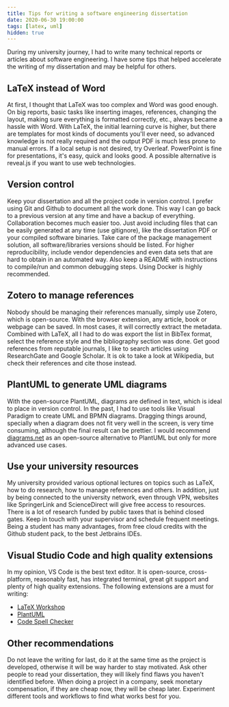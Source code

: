 ```yaml
---
title: Tips for writing a software engineering dissertation
date: 2020-06-30 19:00:00
tags: [latex, uml]
hidden: true
---
```


During my university journey, I had to write many technical reports or articles about software engineering. I have some tips that helped accelerate the writing of my dissertation and may be helpful for others.

## LaTeX instead of Word

At first, I thought that LaTeX was too complex and Word was good enough. On big reports, basic tasks like inserting images, references, changing the layout, making sure everything is formatted correctly, etc., always became a hassle with Word. With LaTeX, the initial learning curve is higher, but there are templates for most kinds of documents you'll ever need, so advanced knowledge is not really required and the output PDF is much less prone to manual errors. If a local setup is not desired, try Overleaf. PowerPoint is fine for presentations, it's easy, quick and looks good. A possible alternative is reveal.js if you want to use web technologies.

## Version control

Keep your dissertation and all the project code in version control. I prefer using Git and Github to document all the work done. This way I can go back to a previous version at any time and have a backup of everything. Collaboration becomes much easier too. Just avoid including files that can be easily generated at any time (use gitignore), like the dissertation PDF or your compiled software binaries. Take care of the package management solution, all software/libraries versions should be listed. For higher reproducibility, include vendor dependencies and even data sets that are hard to obtain in an automated way. Also keep a README with instructions to compile/run and common debugging steps. Using Docker is highly recommended.

## Zotero to manage references

Nobody should be managing their references manually, simply use Zotero, which is open-source. With the browser extension, any article, book or webpage can be saved. In most cases, it will correctly extract the metadata. Combined with LaTeX, all I had to do was export the list in BibTex format, select the reference style and the bibliography section was done. Get good references from reputable journals, I like to search articles using ResearchGate and Google Scholar. It is ok to take a look at Wikipedia, but check their references and cite those instead.

## PlantUML to generate UML diagrams

With the open-source PlantUML, diagrams are defined in text, which is ideal to place in version control. In the past, I had to use tools like Visual Paradigm to create UML and BPMN diagrams. Dragging things around, specially when a diagram does not fit very well in the screen, is very time consuming, although the final result can be prettier. I would recommend [diagrams.net](https://app.diagrams.net) as an open-source alternative to PlantUML but only for more advanced use cases.

## Use your university resources

My university provided various optional lectures on topics such as LaTeX, how to do research, how to manage references and others. In addition, just by being connected to the university network, even through VPN, websites like SpringerLink and ScienceDirect will give free access to resources. There is a lot of research funded by public taxes that is behind closed gates. Keep in touch with your supervisor and schedule frequent meetings. Being a student has many advantages, from free cloud credits with the Github student pack, to the best Jetbrains IDEs.

## Visual Studio Code and high quality extensions

In my opinion, VS Code is the best text editor. It is open-source, cross-platform, reasonably fast, has integrated terminal, great git support and plenty of high quality extensions. The following extensions are a must for writing:

- [LaTeX Workshop](https://marketplace.visualstudio.com/items?itemName=James-Yu.latex-workshop)
- [PlantUML](https://marketplace.visualstudio.com/items?itemName=jebbs.plantuml)
- [Code Spell Checker](https://marketplace.visualstudio.com/items?itemName=streetsidesoftware.code-spell-checker)

## Other recommendations

Do not leave the writing for last, do it at the same time as the project is developed, otherwise it will be way harder to stay motivated. Ask other people to read your dissertation, they will likely find flaws you haven't identified before. When doing a project in a company, seek monetary compensation, if they are cheap now, they will be cheap later. Experiment different tools and workflows to find what works best for you.
